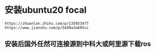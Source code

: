 # 安装ubuntu20 focal
`https://zhuanlan.zhihu.com/p/135953477`    
`https://www.jianshu.com/p/54d9a3a695cc`    

## 安装后国外任然可连接源到中科大或阿里源下载ros
